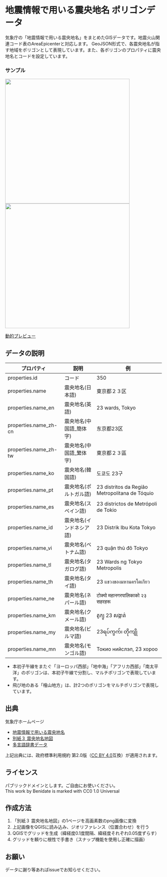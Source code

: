 # 地震情報で用いる震央地名 ポリゴンデータ
気象庁の「地震情報で用いる震央地名」をまとめたGISデータです。地震火山関連コード表のAreaEpicenterと対応します。
GeoJSON形式で、各震央地名が指す地域をポリゴンとして表現しています。また、各ポリゴンのプロパティに震央地名とコードを設定しています。

### サンプル
[<img src="https://github.com/user-attachments/assets/6abe69f6-0844-4b62-8349-ae92860ce168" width="400px"><img src="https://github.com/user-attachments/assets/38699bf3-801c-4fad-94cd-2a60a432b5f2" width="400px">
](https://github.com/0Quake/JMA_Region/blob/main/%E9%9C%87%E5%A4%AE%E5%9C%B0%E5%90%8D.geojson)

[動的プレビュー](https://github.com/0Quake/JMA_Region/blob/main/%E9%9C%87%E5%A4%AE%E5%9C%B0%E5%90%8D.geojson)

## データの説明
|プロパティ|説明|例|
|-|-|-|
|properties.id|コード|350|
|properties.name|震央地名(日本語)|東京都２３区|
|properties.name_en|震央地名(英語)|23 wards, Tokyo|
|properties.name_zh-cn|震央地名(中国語_簡体字)|东京都23区|
|properties.name_zh-tw|震央地名(中国語_繁体字)|東京都２３區|
|properties.name_ko|震央地名(韓国語)|도쿄도 23구|
|properties.name_pt|震央地名(ポルトガル語)|23 distritos da Região Metropolitana de Tóquio|
|properties.name_es|震央地名(スペイン語)|23 districtos de Metrópoli de Tokio|
|properties.name_id|震央地名(インドネシア語)|23 Distrik Ibu Kota Tokyo|
|properties.name_vi|震央地名(ベトナム語)|23 quận thủ đô Tokyo|
|properties.name_tl|震央地名(タガログ語)|23 Wards ng Tokyo Metropolis |
|properties.name_th|震央地名(タイ語)|23 แขวงของมหานครโตเกียว|
|properties.name_ne|震央地名(ネパール語)|टोक्यो महानगरपालिकाको २३ सहरहरू|
|properties.name_km|震央地名(クメール語)|តូក្យូ​ 23 សង្កាត់|
|properties.name_my|震央地名(ビルマ語)|23ရပ်ကွက်၊ တိုကျို|
|properties.name_mn|震央地名(モンゴル語)|Токио нийслэл, 23 хороо|


- 本初子午線をまたぐ「ヨーロッパ西部」「地中海」「アフリカ西部」「南太平洋」のポリゴンは、本初子午線で分割し、マルチポリゴンで表現しています。
- 飛び地のある「檜山地方」は、計2つのポリゴンをマルチポリゴンで表現しています。

## 出典
気象庁ホームページ
- [地震情報で用いる震央地名](https://www.data.jma.go.jp/eqev/data/joho/region/index.html)
- [別紙３ 震央地名地図](https://www.jma.go.jp/jma/press/0609/20b/20060920bessi3.pdf)
- [多言語辞書データ](https://www.data.jma.go.jp/developer/multilingual.html)

上記出典には、政府標準利用規約 第2.0版（[CC BY 4.0](https://creativecommons.org/licenses/by/4.0/legalcode.ja)互換）が適用されます。

## ライセンス
パブリックドメインとします。ご自由にお使いください。  
This work by Benidate is marked with CC0 1.0 Universal

## 作成方法
1. 「別紙３ 震央地名地図」の1ページを高画素数のpng画像に変換
2. 上記画像をQGISに読み込み、ジオリファレンス（位置合わせ）を行う
3. QGISでグリッドを生成（緯経度0.1度間隔、緯経度それぞれ0.05度ずらす）
4. グリッドを頼りに根性で手書き（スナップ機能を使用し正確に描画）

## お願い
データに謝り等あればissueでお知らせください。
